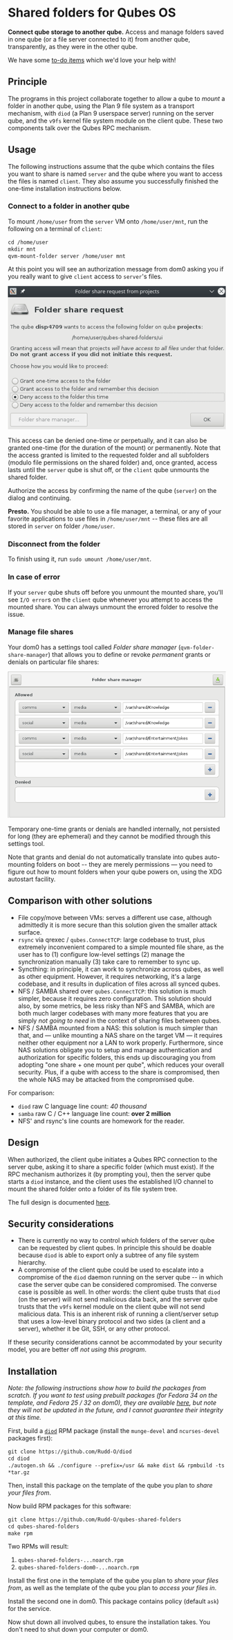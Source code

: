 # Shared folders for Qubes OS

**Connect qube storage to another qube.**  Access and manage folders
saved in one qube (or a file server connected to it) from another
qube, transparently, as they were in the other qube.

We have some [to-do items](./TODO.md) which we'd love your help with!

## Principle

The programs in this project collaborate together to allow a qube
to *mount* a folder in another qube, using the Plan 9 file system
as a transport mechanism, with `diod` (a Plan 9 userspace server)
running on the server qube, and the `v9fs` kernel file system module
on the client qube.  These two components talk over the Qubes RPC
mechanism.

## Usage

The following instructions assume that the qube which contains the
files you want to share is named `server` and the qube where you
want to access the files is named `client`.  They also assume you
successfully finished the one-time installation instructions below.

### Connect to a folder in another qube

To mount `/home/user` from the `server` VM onto `/home/user/mnt`,
run the following on a terminal of `client`:

```
cd /home/user
mkdir mnt
qvm-mount-folder server /home/user mnt
```

At this point you will see an authorization message from dom0 asking
you if you really want to give `client` access to `server`'s files.

![Authorization dialog example](./doc/auth-dialog.png)

This access can be denied one-time or perpetually, and it can also
be granted one-time (for the duration of the mount) or permanently.
Note that the access granted is limited to the requested folder and
all subfolders (modulo file permissions on the shared folder) and,
once granted, access lasts until the `server` qube is shut off, or
the `client` qube unmounts the shared folder.

Authorize the access by confirming the name of the qube (`server`) on
the dialog and continuing.

**Presto.**  You should be able to use a file manager, a terminal, or
any of your favorite applications to use files in `/home/user/mnt`
-- these files are all stored in `server` on folder `/home/user`.

### Disconnect from the folder

To finish using it, run `sudo umount /home/user/mnt`.

### In case of error

If your `server` qube shuts off before you unmount the mounted share,
you'll see `I/O error`s on the `client` qube whenever you attempt
to access the mounted share.  You can always unmount the errored
folder to resolve the issue.

### Manage file shares

Your dom0 has a settings tool called *Folder share manager*
(`qvm-folder-share-manager`) that allows you to define or revoke
*permanent* grants or denials on particular file shares:

![Authorization dialog example](./doc/folder-share-manager.png)

Temporary one-time grants or denials are handled internally, not
persisted for long (they are ephemeral) and they cannot be modified
through this settings tool.

Note that grants and denial do not automatically translate into
qubes auto-mounting folders on boot -- they are merely permissions
— you need to figure out how to mount folders when your qube powers
on, using the XDG autostart facility.

## Comparison with other solutions

* File copy/move between VMs: serves a different use case, although
  admittedly it is more secure than this solution given the smaller
  attack surface.
* `rsync` via qrexec / `qubes.ConnectTCP`: large codebase to trust,
  plus extremely inconvenient compared to a simple mounted file share,
  as the user has to (1) configure low-level settings (2) manage the
  synchronization manually (3) take care to remember to sync up.
* Syncthing: in principle, it can work to synchronize across qubes,
  as well as other equipment.  However, it requires networking,
  it's a large codebase, and it results in duplication of files
  across all synced qubes.
* NFS / SAMBA shared over `qubes.ConnectTCP`: this solution is much
  simpler, because it requires zero configuration.  This solution
  should also, by some metrics, be less risky than NFS and SAMBA,
  which are both much larger codebases with many more features that
  you are simply *not going to need* in the context of sharing files
  between qubes.
* NFS / SAMBA mounted from a NAS: this solution is much simpler than
  that, and — unlike mounting a NAS share on the target VM — it
  requires neither other equipment nor a LAN to work properly.
  Furthermore, since NAS solutions obligate you to setup and manage
  authentication and authorization for specific folders, this ends
  up discouraging you from adopting "one share + one mount per qube",
  which reduces your overall security.  Plus, if a qube with access
  to the share is compromised, then the whole NAS may be attacked
  from the compromised qube.

For comparison:

* `diod` raw C language line count: *40 thousand*
* `samba` raw C / C++ language line count: **over 2 million**
* NFS' and rsync's line counts are homework for the reader.

## Design

When authorized, the client qube initiates a Qubes RPC connection to
the server qube, asking it to share a specific folder (which must
exist).  If the RPC mechanism authorizes it (by prompting you), then
the server qube starts a `diod` instance, and the client uses the
established I/O channel to mount the shared folder onto a folder of
its file system tree.

The full design is documented [here](./doc/authorization-design.md).

## Security considerations

* There is currently no way to control *which* folders of the server
  qube can be requested by client qubes.  In principle this should
  be doable because `diod` is able to export only a subtree of any
  file system hierarchy.
* A compromise of the client qube could be used to escalate into a
  compromise of the `diod` daemon running on the server qube -- in
  which case the server qube can be considered compromised.  The
  converse case is possible as well.
  In other words: the client qube trusts that `diod` (on the server)
  will not send malicious data back, and the server qube trusts that the
  `v9fs` kernel module on the client qube will not send malicious data.
  This is an inherent risk of running a client/server setup that uses
  a low-level binary protocol and two sides (a client and a server),
  whether it be Git, SSH, or any other protocol.

If these security considerations cannot be accommodated by your
security model, you are better off *not using this program*.

## Installation

*Note: the following instructions show how to build the packages from
scratch.  If you want to test using prebuilt packages (for Fedora
34 on the template, and Fedora 25 / 32 on dom0), they are available
[here](https://rudd-o.com/uploads/projects/files/qubes-shared-folders),
but note they will not be updated in the future, and I cannot guarantee
their integrity at this time.*

First, build a [`diod`](https://github.com/Rudd-O/diod) RPM package
(install the `munge-devel` and `ncurses-devel` packages first):

```
git clone https://github.com/Rudd-O/diod
cd diod
./autogen.sh && ./configure --prefix=/usr && make dist && rpmbuild -ts *tar.gz
```

Then, install this package on the template of the qube you plan to
*share your files from*.

Now build RPM packages for this software:

```
git clone https://github.com/Rudd-O/qubes-shared-folders
cd qubes-shared-folders
make rpm
```

Two RPMs will result:

1. `qubes-shared-folders-...noarch.rpm`
2. `qubes-shared-folders-dom0-...noarch.rpm`

Install the first one in the template of the qube you plan to
*share your files from*, as well as the template of the qube
you plan to *access your files in*.

Install the second one in dom0.  This package contains policy
(default `ask`) for the service.

Now shut down all involved qubes, to ensure the installation takes.
You don't need to shut down your computer or dom0.
